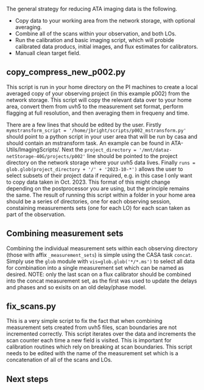 The general strategy for reducing ATA imaging data is the following.

- Copy data to your working area from the network storage, with optional averaging.
- Combine all of the scans within your observation, and both LOs.
- Run the calibration and basic imaging script, which will probide calibrated data producs, initial images, and flux estimates for calibrators.
- Manuall clean target field.

## copy_compress_new_p002.py

This script is run in your home directory on the PI machines to create a local averaged copy of your observing project (in this example p002) from the network storage. This script will copy the relevant data over to your home area, convert them from uvh5 to the measurement set format, perform flagging at full resolution, and then averaging them in frequeny and time.

There are a few lines that should be edited by the user. Firstly `mymstransform_script = '/home/jbright/scripts/p002_mstransform.py'` should point to a python script in your user area that will be run by casa and should contain an mstransform task. An example can be found in ATA-Utils/ImagingScripts/. Next the `project_directory = '/mnt/dataz-netStorage-40G/projects/p002'` line should be pointed to the project directory on the network storage where your uvh5 data lives. Finally `runs = glob.glob(project_directory + '/' + '2023-10-*')` allows the user to select subsets of their project data if required, e.g. in this case I only want to copy data taken in Oct. 2023. This format of this might change depending on the postprocessor you are using, but the principle remains the same. The result of running this script within a folder in your home area should be a series of directories, one for each observing session, constaining measurements sets (one for each LO) for each scan taken as part of the observation.

## Combining measurement sets

Combining the individual measurement sets within each observing directory (those with affix `_measurement_sets`) is simple using the CASA task `concat`. Simply use the `glob` module with `vis=glob.glob('*/*.ms')` to select all data for combination into a single measurement set which can be named as desired. NOTE: only the last scan on a flux calibrator should be combined into the concat measurement set, as the first was used to update the delays and phases and so exisits on an old delay/phase model. 

## fix_scans.py

This is a very simple script to fix the fact that when combining measurement sets created from uvh5 files, scan boundaries are not incremented correctly. This script iterates over the data and increments the scan counter each time a new field is visited. This is important for calibration routines which rely on breaking at scan boundaries. This script needs to be edited with the name of the measurement set which is a concatenation of all of the scans and LOs. 

## 

## Next steps
